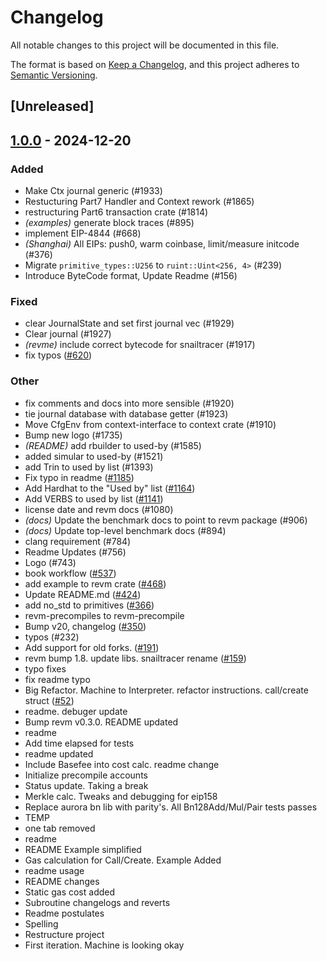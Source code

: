 # Changelog

All notable changes to this project will be documented in this file.

The format is based on [Keep a Changelog](https://keepachangelog.com/en/1.0.0/),
and this project adheres to [Semantic Versioning](https://semver.org/spec/v2.0.0.html).

## [Unreleased]

## [1.0.0](https://github.com/lancorer/revm/releases/tag/revm-context-v1.0.0) - 2024-12-20

### Added

- Make Ctx journal generic (#1933)
- Restucturing Part7 Handler and Context rework (#1865)
- restructuring Part6 transaction crate (#1814)
- *(examples)* generate block traces (#895)
- implement EIP-4844 (#668)
- *(Shanghai)* All EIPs: push0, warm coinbase, limit/measure initcode (#376)
- Migrate `primitive_types::U256` to `ruint::Uint<256, 4>` (#239)
- Introduce ByteCode format, Update Readme (#156)

### Fixed

- clear JournalState and set first journal vec (#1929)
- Clear journal (#1927)
- *(revme)* include correct bytecode for snailtracer  (#1917)
- fix typos ([#620](https://github.com/lancorer/revm/pull/620))

### Other

- fix comments and docs into more sensible (#1920)
- tie journal database with database getter (#1923)
- Move CfgEnv from context-interface to context crate (#1910)
- Bump new logo (#1735)
- *(README)* add rbuilder to used-by (#1585)
- added simular to used-by (#1521)
- add Trin to used by list (#1393)
- Fix typo in readme ([#1185](https://github.com/lancorer/revm/pull/1185))
- Add Hardhat to the "Used by" list ([#1164](https://github.com/lancorer/revm/pull/1164))
- Add VERBS to used by list ([#1141](https://github.com/lancorer/revm/pull/1141))
- license date and revm docs (#1080)
- *(docs)* Update the benchmark docs to point to revm package (#906)
- *(docs)* Update top-level benchmark docs (#894)
- clang requirement (#784)
- Readme Updates (#756)
- Logo (#743)
- book workflow ([#537](https://github.com/lancorer/revm/pull/537))
- add example to revm crate ([#468](https://github.com/lancorer/revm/pull/468))
- Update README.md ([#424](https://github.com/lancorer/revm/pull/424))
- add no_std to primitives ([#366](https://github.com/lancorer/revm/pull/366))
- revm-precompiles to revm-precompile
- Bump v20, changelog ([#350](https://github.com/lancorer/revm/pull/350))
- typos (#232)
- Add support for old forks. ([#191](https://github.com/lancorer/revm/pull/191))
- revm bump 1.8. update libs. snailtracer rename ([#159](https://github.com/lancorer/revm/pull/159))
- typo fixes
- fix readme typo
- Big Refactor. Machine to Interpreter. refactor instructions. call/create struct ([#52](https://github.com/lancorer/revm/pull/52))
- readme. debuger update
- Bump revm v0.3.0. README updated
- readme
- Add time elapsed for tests
- readme updated
- Include Basefee into cost calc. readme change
- Initialize precompile accounts
- Status update. Taking a break
- Merkle calc. Tweaks and debugging for eip158
- Replace aurora bn lib with parity's. All Bn128Add/Mul/Pair tests passes
- TEMP
- one tab removed
- readme
- README Example simplified
- Gas calculation for Call/Create. Example Added
- readme usage
- README changes
- Static gas cost added
- Subroutine changelogs and reverts
- Readme postulates
- Spelling
- Restructure project
- First iteration. Machine is looking okay
